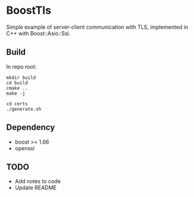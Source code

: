 # BoostTls

Simple example of server-client communication with TLS, implemented in C++ with Boost::Asio::Ssl.

## Build

In repo root:
```shell
mkdir build
cd build
cmake ..
make -j
```

```shell
cd certs
./generate.sh
```

## Dependency

* boost >= 1.66
* openssl

## TODO

* Add notes to code
* Update README
